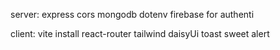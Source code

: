 server:
express 
cors 
mongodb 
dotenv 
firebase for authenti





client:
vite install
react-router
tailwind 
daisyUi
toast 
sweet alert
